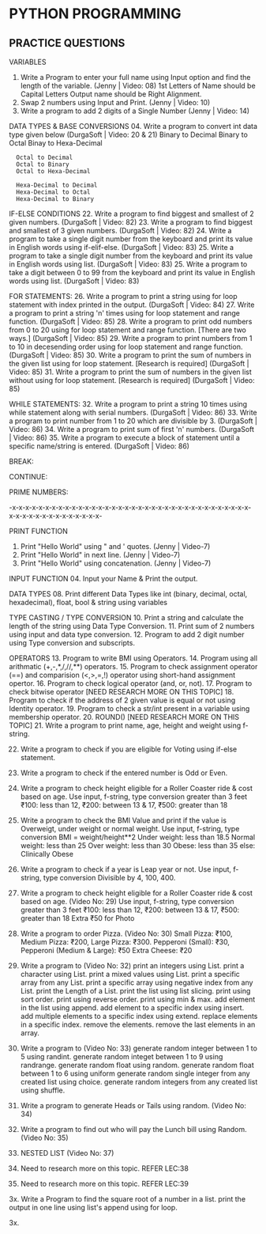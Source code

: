 # PYTHON PROGRAMMING
## PRACTICE QUESTIONS

VARIABLES
01. Write a Program to enter your full name using Input option and find the length of the variable. (Jenny | Video: 08)
      1st Letters of Name should be Capital Letters
      Output name should be Right Alignment.
02. Swap 2 numbers using Input and Print. (Jenny | Video: 10)
03. Write a program to add 2 digits of a Single Number (Jenny | Video: 14)

DATA TYPES & BASE CONVERSIONS
04. Write a program to convert int data type given below (DurgaSoft | Video: 20 & 21)
      Binary to Decimal
      Binary to Octal
      Binay to Hexa-Decimal

      Octal to Decimal
      Octal to Binary
      Octal to Hexa-Decimal

      Hexa-Decimal to Decimal
      Hexa-Decimal to Octal
      Hexa-Decimal to Binary

IF-ELSE CONDITIONS
22. Write a program to find biggest and smallest of 2 given numbers. (DurgaSoft | Video: 82)
23. Write a program to find biggest and smallest of 3 given numbers. (DurgaSoft | Video: 82)
24. Write a program to take a single digit number from the keyboard and print its value in English words using if-elif-else. (DurgaSoft | Video: 83)
25. Write a program to take a single digit number from the keyboard and print its value in English words using list. (DurgaSoft | Video: 83)
25. Write a program to take a digit between 0 to 99 from the keyboard and print its value in English words using list. (DurgaSoft | Video: 83)

FOR STATEMENTS:
26. Write a program to print a string using for loop statement with index printed in the output. (DurgaSoft | Video: 84)
27. Write a program to print a string 'n' times using for loop statement and range function. (DurgaSoft | Video: 85)
28. Write a program to print odd numbers from 0 to 20 using for loop statement and range function. [There are two ways.] (DurgaSoft | Video: 85)
29. Write a program to print numbers from 1 to 10 in decesending order using for loop statement and range function. (DurgaSoft | Video: 85)
30. Write a program to print the sum of numbers in the given list using for loop statement. [Research is required] (DurgaSoft | Video: 85)
31. Write a program to print the sum of numbers in the given list without using for loop statement. [Research is required] (DurgaSoft | Video: 85)

WHILE STATEMENTS:
32. Write a program to print a string 10 times using while statement along with serial numbers. (DurgaSoft | Video: 86)
33. Write a program to print number from 1 to 20 which are divisible by 3. (DurgaSoft | Video: 86)
34. Write a program to print sum of first 'n' numbers. (DurgaSoft | Video: 86)
35. Write a program to execute a block of statement until a specific name/string is entered. (DurgaSoft | Video: 86)

BREAK:

CONTINUE:

PRIME NUMBERS:


-x-x-x-x-x-x-x-x-x-x-x-x-x-x-x-x-x-x-x-x-x-x-x-x-x-x-x-x-x-x-x-x-x-x-x-x-x-x-x-x-x-x-x-x-x-x-x-x-x-x-

PRINT FUNCTION
01. Print "Hello World" using " and ' quotes. (Jenny | Video-7)
02. Print "Hello World" in next line. (Jenny | Video-7)
03. Print "Hello World" using concatenation. (Jenny | Video-7)

INPUT FUNCTION
04. Input your Name & Print the output.



DATA TYPES
08. Print different Data Types like int (binary, decimal, octal, hexadecimal), float, bool & string using variables

TYPE CASTING / TYPE CONVERSION
10. Print a string and calculate the length of the string using Data Type Conversion.
11. Print sum of 2 numbers using input and data type conversion.
12. Program to add 2 digit number using Type conversion and subscripts.

OPERATORS
13. Program to write BMI using Operators.
14. Program using all arithmatic (+,-,*,/,//,**) operators.
15. Program to check assignment operator (==) and comparision (<,>,=,!) operator using short-hand assignment opertor.
16. Program to check logical operator (and, or, not).
17. Program to check bitwise operator [NEED RESEARCH MORE ON THIS TOPIC]
18. Program to check if the address of 2 given value is equal or not using Identity operator.
19. Program to check a str/int present in a variable using membership operator.
20. ROUND() [NEED RESEARCH MORE ON THIS TOPIC]
21. Write a program to print name, age, height and weight using f-string.


22. Write a program to check if you are eligible for Voting using if-else statement.
23. Write a program to check if the entered number is Odd or Even.

23. Write a program to check height eligible for a Roller Coaster ride & cost based on age.
      Use input, f-string, type conversion
      greater than 3 feet
      ₹100: less than 12, ₹200: between 13 & 17, ₹500: greater than 18

24. Write a program to check the BMI Value and print if the value is Overweigt, under weight or normal weight.
      Use input, f-string, type conversion
      BMI = weight/height**2
      Under weight: less than 18.5
      Normal weight: less than 25
      Over weight: less than 30
      Obese: less than 35
      else: Clinically Obese

25. Write a program to check if a year is Leap year or not.
      Use input, f-string, type conversion
      Divisible by 4, 100, 400.

26. Write a program to check height eligible for a Roller Coaster ride & cost based on age. (Video No: 29)
      Use input, f-string, type conversion
      greater than 3 feet
      ₹100: less than 12, ₹200: between 13 & 17, ₹500: greater than 18
      Extra ₹50 for Photo

27. Write a program to order Pizza. (Video No: 30)
      Small Pizza: ₹100, Medium Pizza: ₹200, Large Pizza: ₹300.
      Pepperoni (Small): ₹30, Pepperoni (Medium & Large): ₹50
      Extra Cheese: ₹20

28. Write a program to (Video No: 32)
      print an integers using List.
      print a character using List.
      print a mixed values using List.
      print a specific array from any List.
      print a specific array using negative index from any List.
      print the Length of a List.
      print the list using list slicing.
      print using sort order.
      print using reverse order.
      print using min & max.
      add element in the list using append.
      add element to a specific index using insert.
      add multiple elements to a specific index using extend.
      replace elements in a specific index.
      remove the elements.
      remove the last elements in an array.
      
29. Write a program to (Video No: 33)
      generate random integer between 1 to 5 using randint.
      generate random integet between 1 to 9 using randrange.
      generate random float using random.
      generate random float between 1 to 6 using uniform
      generate random single integer from any created list using choice.
      generate random integers from any created list using shuffle.

30. Write a program to generate Heads or Tails using random. (Video No: 34)

31. Write a program to find out who will pay the Lunch bill using Random. (Video No: 35)

32. NESTED LIST (Video No: 37)

33. Need to research more on this topic. REFER LEC:38

34. Need to research more on this topic. REFER LEC:39

3x. Write a Program to
      find the square root of a number in a list.
      print the output in one line using list's append using for loop.

3x. 
